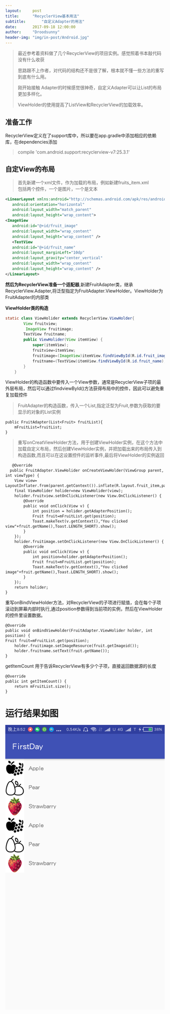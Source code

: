 ```yaml
---
layout:		post
title:		"RecyclerView基本用法"
subtitle:		"自定义Adapter的用法"
date:		2017-09-18 12:00:00
author:		"Droodsunny"
header-img: "img/in-post/Android.jpg"
---
```


> 最近参考着资料做了几个RecyclerView的项目实例。感觉照着书本敲代码没有什么收获 
> 
> 思路跟不上作者，对代码的结构还不是很了解，根本就不懂一些方法的重写到底有什么用。
> 
> 刚开始接触 Adapter的时候感觉很神奇，自定义Adapter可以让List的布局更加多样化。
><br/>
>
>ViewHolder的使用提高了ListView和RecyclerView的加载效率。



## 准备工作 
RecyclerView定义在了support库中，所以要在app.gradle中添加相应的依赖库，在dependencies添加

> compile 'com.android.support:recyclerview-v7:25.3.1'


## 自定View的布局
> 首先新建一个xml文件，作为加载的布局，例如新建fruits_item.xml  
> 包括两个控件，一个是图片，一个是文本


``` xml
<LinearLayout xmlns:android="http://schemas.android.com/apk/res/android"
   android:orientation="horizontal"
   android:layout_width="match_parent"
   android:layout_height="wrap_content">
<ImageView
   android:id="@+id/fruit_image"
   android:layout_width="wrap_content"
   android:layout_height="wrap_content" />
   <TextView
   android:id="@+id/fruit_name"
   android:layout_marginLeft="10dp"
   android:layout_gravity="center_vertical"
   android:layout_width="wrap_content"
   android:layout_height="wrap_content" />
</LinearLayout>
```



**然后为RecyclerView准备一个适配器**,新建FruitAdapter类，继承RecyclerView.Adapter,将泛型指定为FruitAdapter.ViewHolder。ViewHolder为FruitAdapter的内部类

**ViewHolder类的构造**  
``` java
static class ViewHolider extends RecyclerView.ViewHolder{
        View fruitview;
         ImageView fruitimage;
        TextView fruitname;
        public ViewHolider(View itemView) {
            super(itemView);
            fruitview=itemView;
            fruitimage=(ImageView)itemView.findViewById(R.id.fruit_image);
            fruitname=(TextView)itemView.findViewById(R.id.fruit_name);
        }
    }
```
ViewHolder的构造函数中要传入一个View参数，通常是RecyclerView子项的最外层布局，然后可以通过findviewById()方法获得布局中的控件，因此可以避免重复加载控件

> FruitAdapter的构造函数，传入一个List,指定泛型为Fruit,参数为获取的要显示的对象的List实例
>
    public FruitAdapter(List<Fruit> fruitList){
        mFruitList=fruitList;
    }

>重写onCreatViewHolder方法，用于创建ViewHolder实例，在这个方法中加载自定义布局，然后创建ViewHolder实例，并把加载出来的布局传入到构造函数,而且可以在这设置控件的监听事件,最后将ViewHolder的实例返回
>

	   @Override
      public FruitAdapter.ViewHolider onCreateViewHolder(ViewGroup parent, int viewType) {
        View view= LayoutInflater.from(parent.getContext()).inflate(R.layout.fruit_item,parent,false);
        final ViewHolider holider=new ViewHolider(view);
        holider.fruitview.setOnClickListener(new View.OnClickListener() {
            @Override
            public void onClick(View v) {
                int position = holider.getAdapterPosition();
                Fruit fruit=mFruitList.get(position);
                Toast.makeText(v.getContext(),"You clicked view"+fruit.getName(),Toast.LENGTH_SHORT).show();
            }
        });
        holider.fruitimage.setOnClickListener(new View.OnClickListener() {
            @Override
            public void onClick(View v) {
                int position=holider.getAdapterPosition();
                Fruit fruit=mFruitList.get(position);
                Toast.makeText(v.getContext(),"You clicked image"+fruit.getName(),Toast.LENGTH_SHORT).show();
            }
        });
        return holider;
    }




重写onBindViewHolder方法，对RecyclerView的子项进行赋值，会在每个子项滚动到屏幕内部时执行,通过position参数得到当前项的实例，然后在ViewHolder的控件里设置数据。
> 
>
    @Override
    public void onBindViewHolder(FruitAdapter.ViewHolider holder, int position) {
    Fruit fruit=mFruitList.get(position);
        holder.fruitimage.setImageResource(fruit.getImageid());
        holder.fruitname.setText(fruit.getName());
    }

getItemCount 用于告诉RecyclerView有多少个子项，直接返回数据源的长度
> 
> 
    @Override
    public int getItemCount() {
        return mFruitList.size();
    }

# 运行结果如图
![](https://raw.githubusercontent.com/LuffyBySunny/LuffyBySunny.github.io/master/img/in-post/result.png)



		






